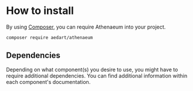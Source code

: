 # How to install

By using [Composer](https://getcomposer.org/), you can require Athenaeum into your project. 

```shell
composer require aedart/athenaeum
```

## Dependencies

Depending on what component(s) you desire to use, you might have to require additional dependencies.
You can find additional information within each component's documentation. 
